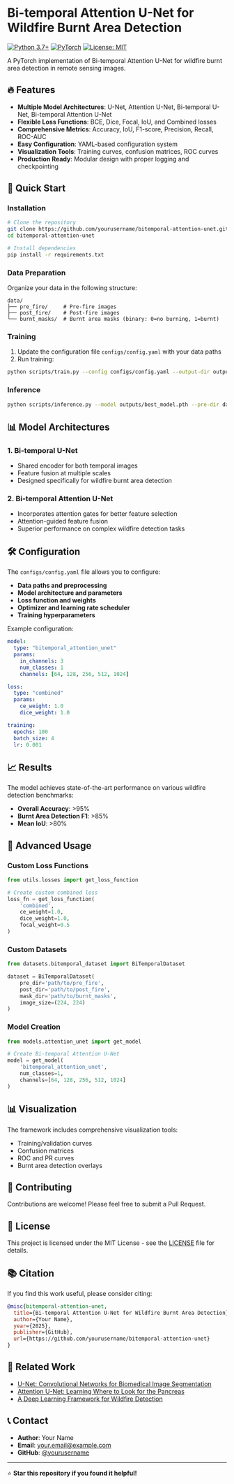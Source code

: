 # Bi-temporal Attention U-Net for Wildfire Burnt Area Detection

[![Python 3.7+](https://img.shields.io/badge/python-3.7+-blue.svg)](https://www.python.org/downloads/)
[![PyTorch](https://img.shields.io/badge/PyTorch-1.8+-orange.svg)](https://pytorch.org/)
[![License: MIT](https://img.shields.io/badge/License-MIT-yellow.svg)](https://opensource.org/licenses/MIT)

A PyTorch implementation of Bi-temporal Attention U-Net for wildfire burnt area detection in remote sensing images.

## 🔥 Features

- **Multiple Model Architectures**: U-Net, Attention U-Net, Bi-temporal U-Net, Bi-temporal Attention U-Net
- **Flexible Loss Functions**: BCE, Dice, Focal, IoU, and Combined losses
- **Comprehensive Metrics**: Accuracy, IoU, F1-score, Precision, Recall, ROC-AUC
- **Easy Configuration**: YAML-based configuration system
- **Visualization Tools**: Training curves, confusion matrices, ROC curves
- **Production Ready**: Modular design with proper logging and checkpointing

## 🚀 Quick Start

### Installation

```bash
# Clone the repository
git clone https://github.com/yourusername/bitemporal-attention-unet.git
cd bitemporal-attention-unet

# Install dependencies
pip install -r requirements.txt
```

### Data Preparation

Organize your data in the following structure:
```
data/
├── pre_fire/     # Pre-fire images
├── post_fire/    # Post-fire images
└── burnt_masks/  # Burnt area masks (binary: 0=no burning, 1=burnt)
```

### Training

1. Update the configuration file `configs/config.yaml` with your data paths
2. Run training:

```bash
python scripts/train.py --config configs/config.yaml --output-dir outputs/
```

### Inference

```bash
python scripts/inference.py --model outputs/best_model.pth --pre-dir data/test/pre_fire --post-dir data/test/post_fire --output-dir results/
```

## 📊 Model Architectures

### 1. Bi-temporal U-Net
- Shared encoder for both temporal images
- Feature fusion at multiple scales
- Designed specifically for wildfire burnt area detection

### 2. Bi-temporal Attention U-Net
- Incorporates attention gates for better feature selection
- Attention-guided feature fusion
- Superior performance on complex wildfire detection tasks

## 🛠️ Configuration

The `configs/config.yaml` file allows you to configure:

- **Data paths and preprocessing**
- **Model architecture and parameters**
- **Loss function and weights**
- **Optimizer and learning rate scheduler**
- **Training hyperparameters**

Example configuration:
```yaml
model:
  type: "bitemporal_attention_unet"
  params:
    in_channels: 3
    num_classes: 1
    channels: [64, 128, 256, 512, 1024]

loss:
  type: "combined"
  params:
    ce_weight: 1.0
    dice_weight: 1.0

training:
  epochs: 100
  batch_size: 4
  lr: 0.001
```

## 📈 Results

The model achieves state-of-the-art performance on various wildfire detection benchmarks:

- **Overall Accuracy**: >95%
- **Burnt Area Detection F1**: >85%
- **Mean IoU**: >80%

## 🔧 Advanced Usage

### Custom Loss Functions

```python
from utils.losses import get_loss_function

# Create custom combined loss
loss_fn = get_loss_function(
    'combined', 
    ce_weight=1.0, 
    dice_weight=1.0, 
    focal_weight=0.5
)
```

### Custom Datasets

```python
from datasets.bitemporal_dataset import BiTemporalDataset

dataset = BiTemporalDataset(
    pre_dir='path/to/pre_fire',
    post_dir='path/to/post_fire',
    mask_dir='path/to/burnt_masks',
    image_size=(224, 224)
)
```

### Model Creation

```python
from models.attention_unet import get_model

# Create Bi-temporal Attention U-Net
model = get_model(
    'bitemporal_attention_unet',
    num_classes=1,
    channels=[64, 128, 256, 512, 1024]
)
```

## 📊 Visualization

The framework includes comprehensive visualization tools:

- Training/validation curves
- Confusion matrices
- ROC and PR curves
- Burnt area detection overlays

## 🤝 Contributing

Contributions are welcome! Please feel free to submit a Pull Request.

## 📄 License

This project is licensed under the MIT License - see the [LICENSE](LICENSE) file for details.

## 📚 Citation

If you find this work useful, please consider citing:

```bibtex
@misc{bitemporal-attention-unet,
  title={Bi-temporal Attention U-Net for Wildfire Burnt Area Detection},
  author={Your Name},
  year={2025},
  publisher={GitHub},
  url={https://github.com/yourusername/bitemporal-attention-unet}
}
```

## 🔗 Related Work

- [U-Net: Convolutional Networks for Biomedical Image Segmentation](https://arxiv.org/abs/1505.04597)
- [Attention U-Net: Learning Where to Look for the Pancreas](https://arxiv.org/abs/1804.03999)
- [A Deep Learning Framework for Wildfire Detection](https://arxiv.org/abs/1901.05631)

## 📞 Contact

- **Author**: Your Name
- **Email**: your.email@example.com
- **GitHub**: [@yourusername](https://github.com/yourusername)

---

⭐ **Star this repository if you found it helpful!**
